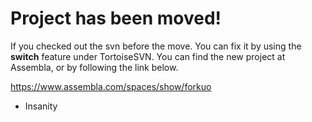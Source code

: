 # Project has been moved! #

If you checked out the svn before the move. You can fix it by using the **switch** feature under TortoiseSVN. You can find the new project at Assembla, or by following the link below.

https://www.assembla.com/spaces/show/forkuo

- Insanity